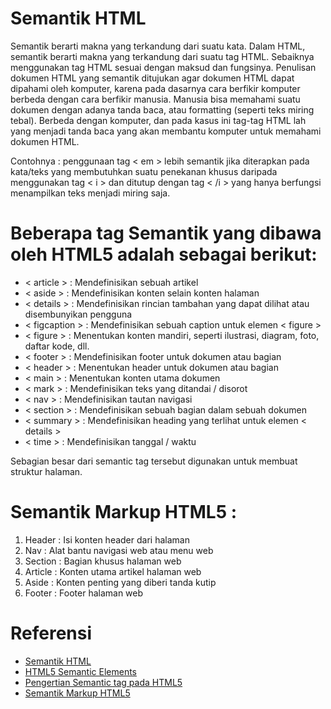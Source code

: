 # Semantik HTML
Semantik berarti makna yang terkandung dari suatu kata. Dalam HTML, semantik berarti makna yang terkandung dari suatu tag HTML. Sebaiknya menggunakan tag HTML sesuai dengan maksud dan fungsinya.
Penulisan dokumen HTML yang semantik ditujukan agar dokumen HTML dapat dipahami oleh komputer, karena pada dasarnya cara berfikir komputer berbeda dengan cara berfikir manusia.
Manusia bisa memahami suatu dokumen dengan adanya tanda baca, atau formatting (seperti teks miring tebal). Berbeda dengan komputer, dan pada kasus ini tag-tag HTML lah yang menjadi tanda baca yang akan membantu komputer untuk memahami dokumen HTML.

Contohnya : penggunaan tag < em > lebih semantik jika diterapkan pada kata/teks yang membutuhkan suatu penekanan khusus daripada menggunakan tag < i > dan ditutup dengan tag < /i > yang hanya berfungsi menampilkan teks menjadi miring saja.

# Beberapa tag Semantik yang dibawa oleh HTML5 adalah sebagai berikut:

* < article > : Mendefinisikan sebuah artikel
* < aside > : Mendefinisikan konten selain konten halaman
* < details > : Mendefinisikan rincian tambahan yang dapat dilihat atau disembunyikan pengguna
* < figcaption > : Mendefinisikan sebuah caption untuk elemen < figure >
* < figure > : Menentukan konten mandiri, seperti ilustrasi, diagram, foto, daftar kode, dll.
* < footer > : Mendefinisikan footer untuk dokumen atau bagian
* < header > : Menentukan header untuk dokumen atau bagian
* < main > : Menentukan konten utama dokumen
* < mark > : Mendefinisikan teks yang ditandai / disorot
* < nav > : Mendefinisikan tautan navigasi
* < section > : Mendefinisikan sebuah bagian dalam sebuah dokumen
* < summary > : Mendefinisikan heading yang terlihat untuk elemen < details >
* < time > : Mendefinisikan tanggal / waktu

Sebagian besar dari semantic tag tersebut digunakan untuk membuat struktur halaman.

# Semantik Markup HTML5 :
1. Header : Isi konten header dari halaman
2. Nav : Alat bantu navigasi web atau menu web
3. Section : Bagian khusus halaman web
4. Article : Konten utama artikel halaman web
5. Aside : Konten penting yang diberi tanda kutip
6. Footer : Footer halaman web

# Referensi
* [Semantik HTML](http://www.webhozz.com/blog/semantik-html/)
* [HTML5 Semantic Elements](https://www.w3schools.com/html/html5_semantic_elements.asp)
* [Pengertian Semantic tag pada HTML5](http://www.duniailkom.com/tutorial-belajar-html5-pengertian-semantic-tag-pada-html5/)
* [Semantik Markup HTML5](https://mkhuda.com/teknologi/semantik-markup-html5/)
